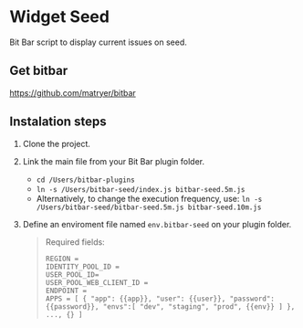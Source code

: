 # Widget Seed

Bit Bar script to display current issues on seed.

## Get bitbar

https://github.com/matryer/bitbar

## Instalation steps

1. Clone the project.
2. Link the main file from your Bit Bar plugin folder.
   - `cd /Users/bitbar-plugins`
   - `ln -s /Users/bitbar-seed/index.js bitbar-seed.5m.js`
   - Alternatively, to change the execution frequency, use: `ln -s /Users/bitbar-seed/bitbar-seed.5m.js bitbar-seed.10m.js`
3. Define an enviroment file named `env.bitbar-seed` on your plugin folder.
   
   > Required fields:
   >```
   > REGION =
   > IDENTITY_POOL_ID =
   > USER_POOL_ID=
   > USER_POOL_WEB_CLIENT_ID =
   > ENDPOINT =
   > APPS = [ { "app": {{app}}, "user": {{user}}, "password": {{password}}, "envs":[ "dev", "staging", "prod", {{env}} ] }, ..., {} ]
